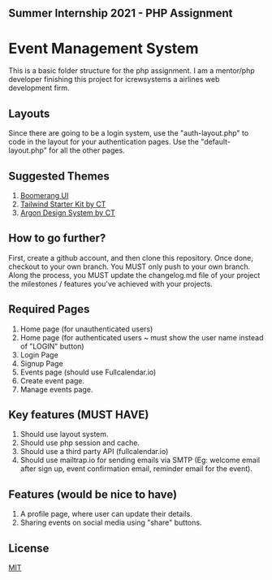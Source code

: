 ## Summer Internship 2021 - PHP Assignment 
# Event Management System

This is a basic folder structure for the php assignment. I am a mentor/php developer finishing this project for icrewsystems a airlines web development firm.  

## Layouts

Since there are going to be a login system, use the "auth-layout.php" to code in the layout for your authentication pages. Use the "default-layout.php" for all the other pages. 


## Suggested Themes
1. [Boomerang UI](https://preview.webpixels.io/boomerang-free-bootstrap-ui-kit/)
2. [Tailwind Starter Kit by CT](https://www.creative-tim.com/learning-lab/tailwind-starter-kit/presentation)
3. [Argon Design System by CT](https://demos.creative-tim.com/argon-design-system/index.html)

## How to go further? 
First, create a github account, and then clone this repository. Once done, checkout to your own branch. You MUST only push to your own branch. Along the process, you MUST update the changelog.md file of your project the milestones / features you've achieved with your projects.

## Required Pages 
1. Home page (for unauthenticated users)
2. Home page (for authenticated users ~ must show the user name instead of "LOGIN" button)
3. Login Page
4. Signup Page
5. Events page (should use Fullcalendar.io)
6. Create event page. 
7. Manage events page.

## Key features (MUST HAVE)
1. Should use layout system. 
2. Should use php session and cache. 
3. Should use a third party API (fullcalendar.io)
4. Should use mailtrap.io for sending emails via SMTP (Eg: welcome email after sign up, event confirmation email, reminder email for the event).

## Features (would be nice to have)
1. A profile page, where user can update their details. 
2. Sharing events on social media using "share" buttons. 


## License
[MIT](https://choosealicense.com/licenses/mit/)

